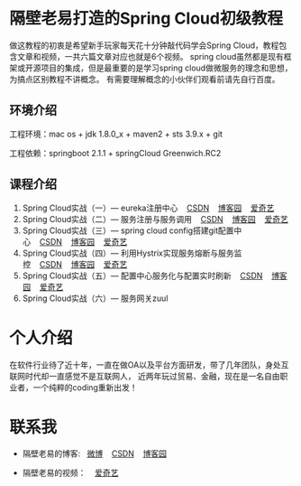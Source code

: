 # 隔壁老易打造的Spring Cloud初级教程

做这教程的初衷是希望新手玩家每天花十分钟敲代码学会Spring Cloud，教程包含文章和视频，一共六篇文章对应也就是6个视频。
spring cloud虽然都是现有框架或开源项目的集成，但是最重要的是学习spring cloud做微服务的理念和思想，为搞点区别教程不讲概念。
有需要理解概念的小伙伴们观看前请先自行百度。

## 环境介绍

工程环境：mac os + jdk 1.8.0_x + maven2 + sts 3.9.x + git

工程依赖：springboot 2.1.1 + springCloud Greenwich.RC2

## 课程介绍

1. Spring Cloud实战（一）— eureka注册中心&nbsp;&nbsp;&nbsp;&nbsp;[CSDN](https://blog.csdn.net/yb2020/article/details/85984472)&nbsp;&nbsp;&nbsp;&nbsp;[博客园](https://www.cnblogs.com/yb2020/p/10231961.html)&nbsp;&nbsp;&nbsp;&nbsp;[爱奇艺](http://www.iqiyi.com/w_19s4owf64d.html)
2. Spring Cloud实战（二）— 服务注册与服务调用&nbsp;&nbsp;&nbsp;&nbsp;[CSDN](https://blog.csdn.net/yb2020/article/details/86003519)&nbsp;&nbsp;&nbsp;&nbsp;[博客园](https://www.cnblogs.com/yb2020/p/10248042.html)&nbsp;&nbsp;&nbsp;&nbsp;[爱奇艺](http://www.iqiyi.com/w_19s6cunjf1.html)
3. Spring Cloud实战（三）— spring cloud config搭建git配置中心&nbsp;&nbsp;&nbsp;&nbsp;[CSDN](https://blog.csdn.net/yb2020/article/details/86138156)&nbsp;&nbsp;&nbsp;&nbsp;[博客园](https://www.cnblogs.com/yb2020/p/10258687.html)&nbsp;&nbsp;&nbsp;&nbsp;[爱奇艺](http://www.iqiyi.com/w_19s6fsi8r1.html)
4. Spring Cloud实战（四）— 利用Hystrix实现服务熔断与服务监控&nbsp;&nbsp;&nbsp;&nbsp;[CSDN](https://blog.csdn.net/yb2020/article/details/86292813)&nbsp;&nbsp;&nbsp;&nbsp;[博客园](https://www.cnblogs.com/yb2020/p/10264331.html)&nbsp;&nbsp;&nbsp;&nbsp;[爱奇艺](http://www.iqiyi.com/w_19s6h3ky9t.html)
5. Spring Cloud实战（五）— 配置中心服务化与配置实时刷新&nbsp;&nbsp;&nbsp;&nbsp;[CSDN](https://blog.csdn.net/yb2020/article/details/86388642)&nbsp;&nbsp;&nbsp;&nbsp;[博客园](https://www.cnblogs.com/yb2020/p/10264368.html)&nbsp;&nbsp;&nbsp;&nbsp;[爱奇艺](http://www.iqiyi.com/w_19s6h1u9pd.html)
6. Spring Cloud实战（六）— 服务网关zuul

# 个人介绍
在软件行业待了近十年，一直在做OA以及平台方面研发，带了几年团队，身处互联网时代却一直感觉不是互联网人，
近两年玩过贸易、金融，现在是一名自由职业者，一个纯粹的coding重新出发！

# 联系我
- 隔壁老易的博客:&nbsp;&nbsp;&nbsp;[微博](https://weibo.com/yb2020)&nbsp;&nbsp;&nbsp;&nbsp;[CSDN](https://blog.csdn.net/yb2020
)&nbsp;&nbsp;&nbsp;&nbsp;[博客园](https://www.cnblogs.com/yb2020
)

- 隔壁老易的视频：&nbsp;&nbsp;&nbsp;&nbsp;[爱奇艺](http://www.iqiyi.com/u/2015023469
)



